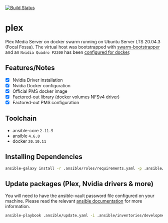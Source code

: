 [![Build Status](https://drone.kiwi-labs.net/api/badges/Diesel-Net/plex/status.svg)](https://drone.kiwi-labs.net/Diesel-Net/plex)

# plex
Plex Media Server on docker swarm running on Ubuntu Server LTS 20.04.3 (Focal Fossa). The virtual host was bootstrapped with [swarm-bootstrapper](https://github.com/Diesel-Net/swarm-bootstrapper) and an `Nvidia Quadro P2200` has been [configured for docker](https://github.com/NVIDIA/nvidia-docker).

## Features/Notes
- [x] Nvidia Driver installation 
- [x] Nvidia Docker configuration
- [x] Official PMS docker image
- [x] Factored-out library (docker volumes [NFSv4 driver](https://docs.docker.com/storage/volumes/#create-a-service-which-creates-an-nfs-volume))
- [x] Factored-out PMS configuration

## Toolchain
- ansible-core `2.11.5`
- ansible `4.6.0`
- docker `20.10.11`

## Installing Dependencies
```bash
ansible-galaxy install -r .ansible/roles/requirements.yaml -p .ansible/roles --force
```

## Update packages (Plex, Nvidia drivers & more)
You will need to have the ansible-vault password file configured on your machine. Please read the relevant [ansible documentation](https://docs.ansible.com/ansible/latest/user_guide/vault.html#setting-a-default-password-source) for more information.
```bash
ansible-playbook .ansible/update.yaml -i .ansible/inventories/development
```
